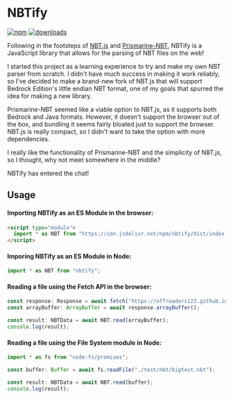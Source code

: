 # NBTify

[![npm](https://img.shields.io/npm/v/nbtify.svg)](https://www.npmjs.com/package/nbtify)
[![downloads](https://img.shields.io/npm/dm/nbtify.svg)](https://www.npmjs.com/package/nbtify)

Following in the footsteps of [NBT.js](https://github.com/sjmulder/nbt-js) and [Prismarine-NBT](https://github.com/PrismarineJS/prismarine-nbt), NBTify is a JavaScript library that allows for the parsing of NBT files on the web!

I started this project as a learning experience to try and make my own NBT parser from scratch. I didn't have much success in making it work reliably, so I've decided to make a brand-new fork of NBT.js that will support Bedrock Edition's little endian NBT format, one of my goals that spurred the idea for making a new library.

Prismarine-NBT seemed like a viable option to NBT.js, as it supports both Bedrock and Java formats. However, it doesn't support the browser out of the box, and bundling it seems fairly bloated just to support the browser. NBT.js is really compact, so I didn't want to take the option with more dependencies.

I really like the functionality of Prismarine-NBT and the simplicity of NBT.js, so I thought, why not meet somewhere in the middle?

NBTify has entered the chat!

## Usage

#### Importing NBTify as an ES Module in the browser:

```html
<script type="module">
  import * as NBT from "https://cdn.jsdelivr.net/npm/nbtify/dist/index.min.js";
</script>
```

#### Imporing NBTify as an ES Module in Node:

```ts
import * as NBT from "nbtify";
```

#### Reading a file using the Fetch API in the browser:

```ts
const response: Response = await fetch("https://offroaders123.github.io/NBTify/test/nbt/bigtest.nbt");
const arrayBuffer: ArrayBuffer = await response.arrayBuffer();

const result: NBTData = await NBT.read(arrayBuffer);
console.log(result);
```

#### Reading a file using the File System module in Node:

```ts
import * as fs from "node:fs/promises";

const buffer: Buffer = await fs.readFile("./test/nbt/bigtest.nbt");

const result: NBTData = await NBT.read(buffer);
console.log(result);
```
